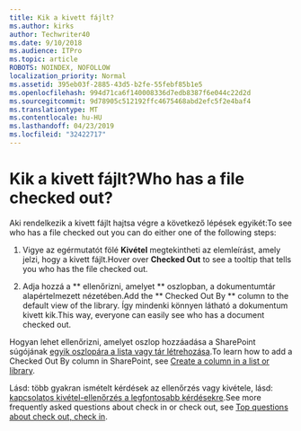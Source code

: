 ```yaml
---
title: Kik a kivett fájlt?
ms.author: kirks
author: Techwriter40
ms.date: 9/10/2018
ms.audience: ITPro
ms.topic: article
ROBOTS: NOINDEX, NOFOLLOW
localization_priority: Normal
ms.assetid: 395eb03f-2885-43d5-b2fe-55febf85b1e5
ms.openlocfilehash: 994d71ca6f140008336d7edb8387f6e044c22d2d
ms.sourcegitcommit: 9d78905c512192ffc4675468abd2efc5f2e4baf4
ms.translationtype: MT
ms.contentlocale: hu-HU
ms.lasthandoff: 04/23/2019
ms.locfileid: "32422717"
---
```

# <a name="who-has-a-file-checked-out"></a><span data-ttu-id="e62bf-102">Kik a kivett fájlt?</span><span class="sxs-lookup"><span data-stu-id="e62bf-102">Who has a file checked out?</span></span>

<span data-ttu-id="e62bf-103">Aki rendelkezik a kivett fájlt hajtsa végre a következő lépések egyikét:</span><span class="sxs-lookup"><span data-stu-id="e62bf-103">To see who has a file checked out you can do either one of the following steps:</span></span>
  
1. <span data-ttu-id="e62bf-104">Vigye az egérmutatót fölé **Kivétel** megtekintheti az elemleírást, amely jelzi, hogy a kivett fájlt.</span><span class="sxs-lookup"><span data-stu-id="e62bf-104">Hover over **Checked Out** to see a tooltip that tells you who has the file checked out.</span></span> 
    
2. <span data-ttu-id="e62bf-105">Adja hozzá a \*\* ellenőrizni, amelyet \*\* oszlopban, a dokumentumtár alapértelmezett nézetében.</span><span class="sxs-lookup"><span data-stu-id="e62bf-105">Add the \*\* Checked Out By \*\* column to the default view of the library.</span></span> <span data-ttu-id="e62bf-106">Így mindenki könnyen látható a dokumentum kivett kik.</span><span class="sxs-lookup"><span data-stu-id="e62bf-106">This way, everyone can easily see who has a document checked out.</span></span> 
    
<span data-ttu-id="e62bf-107">Hogyan lehet ellenőrizni, amelyet oszlop hozzáadása a SharePoint súgójának [egyik oszlopára a lista vagy tár létrehozása](https://go.microsoft.com/fwlink/?linkid=2019591).</span><span class="sxs-lookup"><span data-stu-id="e62bf-107">To learn how to add a Checked Out By column in SharePoint, see [Create a column in a list or library](https://go.microsoft.com/fwlink/?linkid=2019591).</span></span> 
  
<span data-ttu-id="e62bf-108">Lásd: több gyakran ismételt kérdések az ellenőrzés vagy kivétele, lásd: [kapcsolatos kivétel-ellenőrzés a legfontosabb kérdésekre](https://go.microsoft.com/fwlink/?linkid=2018786).</span><span class="sxs-lookup"><span data-stu-id="e62bf-108">See more frequently asked questions about check in or check out, see [Top questions about check out, check in](https://go.microsoft.com/fwlink/?linkid=2018786).</span></span>
  

